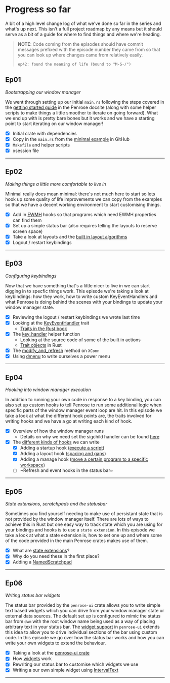 # Progress so far

A bit of a high level change log of what we've done so far in the series and what's
up next. This isn't a full project roadmap by any means but it should serve as a
bit of a guide for where to find things and where we're heading.

> **NOTE**: Code coming from the episodes should have commit messages prefixed with
>           the episode number they came from so that you can look up where changes
>           came from relatively easily.
>
> `ep42: found the meaning of life (bound to "M-S-/")`


## Ep01
_Bootstrapping our window manager_

We went through setting up our initial `main.rs` following the steps covered in the
[getting started guide][0] in the Penrose docsite (along with some helper scripts
to make things a little smoother to iterate on going forward). What we end up with
is pretty bare bones but it works and we have a starting point to start iterating
on our window manager!

- [x] Initial crate with dependencies
- [x] Copy in the `main.rs` from the [minimal example][1] in GitHub
- [x] `Makefile` and helper scripts
- [x] xsession file

---

## Ep02
_Making things a little more comfortable to live in_

Minimal really does mean minimal: there's not much here to start so lets hook up
some quality of life improvements we can copy from the examples so that we have
a decent working environment to start customising things.

- [x] Add in [EWMH][2] hooks so that programs which need EWMH properties can find them
- [x] Set up a simple status bar (also requires telling the layouts to reserve screen space)
- [x] Take a look at layouts and the [built in layout algorithms][3]
- [x] Logout / restart keybindings

---

## Ep03
_Configuring keybindings_

Now that we have something that's a little nicer to live in we can start digging in
to specfic things work. This episode we're taking a look at keybindings: how they
work, how to write custom KeyEventHandlers and what Penrose is doing behind the
scenes with your bindings to update your window manager state.

- [x] Reviewing the logout / restart keybindings we wrote last time
- [x] Looking at the [KeyEventHandler][4] trait
  - [Traits in the Rust book][5]
- [x] The [key_handler][6] helper function
  - Looking at the source code of some of the built in actions
  - [Trait objects][7] in Rust
- [x] The [modify_and_refresh][8] method on `XConn`
- [x] Using [dmenu][9] to write ourselves a power menu

---

## Ep04
_Hooking into window manager execution_

In addition to running your own code in response to a key binding, you can also set
up custom hooks to tell Penrose to run some additional logic when specific parts of
the window manager event loop are hit. In this episode we take a look at what the
different hook points are, the traits involved for writing hooks and we have a go
at writing each kind of hook.

- [x] Overview of how the window manager runs
  - Details on why we need set the sigchild handler can be found [here][10]
- [x] The [different kinds of hooks][11] we can write
  - [x] Adding a startup hook ([execute a script][12])
  - [x] Adding a layout hook ([spacing and gaps][13])
  - [x] Adding a manage hook ([move a certain program to a specific workspace][14])
  - [ ] ~Refresh and event hooks in the status bar~

---

## Ep05
_State extensions, scratchpads and the statusbar_

Sometimes you find yourself needing to make use of persistant state that is not provided
by the window manager itself. There are lots of ways to achieve this in Rust but one easy
way to track state which you are using for your bindings and hooks is to use a `state extension`.
In this episode we take a look at what a state extension is, how to set one up and where
some of the code provided in the main Penrose crates makes use of them.

- [x] What are [state extensions][15]?
- [x] Why do you need these in the first place?
- [x] Adding a [NamedScratchpad][16]

---

## Ep06
_Writing status bar widgets_

The status bar provided by the `penrose-ui` crate allows you to write simple text based widgets
which you can drive from your window manager state or external data sources. The default set up
is configured to mimic the status bar from `dwm` with the root window name being used as a way
of placing arbitrary text in your status bar. The [widget support][18] in `penrose-ui` extends
this idea to allow you to drive individual sections of the bar using custom code.
In this episode we go over how the status bar works and how you can write your own widgets to
extend the behaviour.

- [x] Taking a look at the [penrose-ui crate][17]
- [x] How [widgets][18] work
- [x] Rewriting our status bar to customise which widgets we use
- [x] Writing a our own simple widget using [IntervalText][19]

---

  [0]: https://sminez.github.io/penrose/getting-started.html
  [1]: https://github.com/sminez/penrose/blob/develop/examples/minimal/main.rs
  [2]: https://specifications.freedesktop.org/wm-spec/latest/
  [3]: https://sminez.github.io/penrose/rustdoc/penrose/builtin/layout/index.html
  [4]: https://sminez.github.io/penrose/rustdoc/penrose/core/bindings/trait.KeyEventHandler.html
  [5]: https://doc.rust-lang.org/book/ch10-02-traits.html
  [6]: https://sminez.github.io/penrose/rustdoc/penrose/builtin/actions/fn.key_handler.html
  [7]: https://doc.rust-lang.org/reference/types/trait-object.html
  [8]: https://sminez.github.io/penrose/rustdoc/penrose/x/trait.XConnExt.html#method.modify_and_refresh
  [9]: http://tools.suckless.org/dmenu/
  [10]: https://doc.rust-lang.org/std/process/struct.Child.html#warning
  [11]: https://sminez.github.io/penrose/rustdoc/penrose/core/hooks/index.html
  [12]: https://sminez.github.io/penrose/rustdoc/penrose/extensions/hooks/startup/struct.SpawnOnStartup.html
  [13]: https://sminez.github.io/penrose/rustdoc/penrose/builtin/hooks/struct.SpacingHook.html
  [14]: https://sminez.github.io/penrose/rustdoc/penrose/extensions/hooks/manage/index.html
  [15]: https://sminez.github.io/penrose/rustdoc/penrose/core/struct.State.html#method.extension
  [16]: https://sminez.github.io/penrose/rustdoc/penrose/extensions/hooks/named_scratchpads/index.html
  [17]: https://sminez.github.io/penrose/rustdoc/penrose_ui/index.html
  [18]: https://sminez.github.io/penrose/rustdoc/penrose_ui/bar/widgets/trait.Widget.html
  [19]: https://sminez.github.io/penrose/rustdoc/penrose_ui/bar/widgets/struct.IntervalText.html
